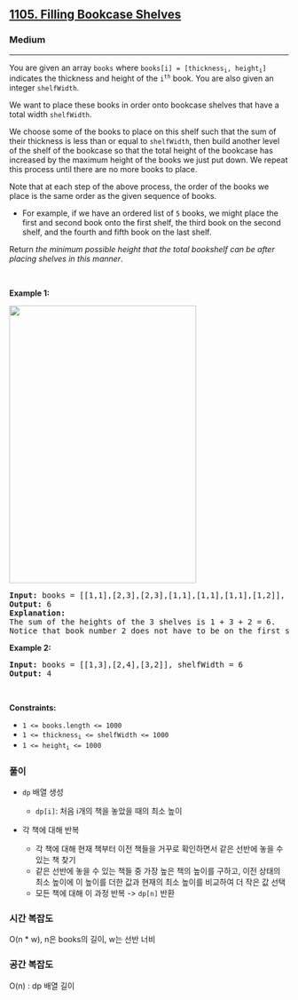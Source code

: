 <h2><a href="https://leetcode.com/problems/filling-bookcase-shelves/">1105. Filling Bookcase Shelves</a></h2><h3>Medium</h3><hr><p>You are given an array <code>books</code> where <code>books[i] = [thickness<sub>i</sub>, height<sub>i</sub>]</code> indicates the thickness and height of the <code>i<sup>th</sup></code> book. You are also given an integer <code>shelfWidth</code>.</p>

<p>We want to place these books in order onto bookcase shelves that have a total width <code>shelfWidth</code>.</p>

<p>We choose some of the books to place on this shelf such that the sum of their thickness is less than or equal to <code>shelfWidth</code>, then build another level of the shelf of the bookcase so that the total height of the bookcase has increased by the maximum height of the books we just put down. We repeat this process until there are no more books to place.</p>

<p>Note that at each step of the above process, the order of the books we place is the same order as the given sequence of books.</p>

<ul>
	<li>For example, if we have an ordered list of <code>5</code> books, we might place the first and second book onto the first shelf, the third book on the second shelf, and the fourth and fifth book on the last shelf.</li>
</ul>

<p>Return <em>the minimum possible height that the total bookshelf can be after placing shelves in this manner</em>.</p>

<p>&nbsp;</p>
<p><strong class="example">Example 1:</strong></p>
<img alt="" src="https://assets.leetcode.com/uploads/2019/06/24/shelves.png" style="height: 500px; width: 337px;" />
<pre>
<strong>Input:</strong> books = [[1,1],[2,3],[2,3],[1,1],[1,1],[1,1],[1,2]], shelfWidth = 4
<strong>Output:</strong> 6
<strong>Explanation:</strong>
The sum of the heights of the 3 shelves is 1 + 3 + 2 = 6.
Notice that book number 2 does not have to be on the first shelf.
</pre>

<p><strong class="example">Example 2:</strong></p>

<pre>
<strong>Input:</strong> books = [[1,3],[2,4],[3,2]], shelfWidth = 6
<strong>Output:</strong> 4
</pre>

<p>&nbsp;</p>
<p><strong>Constraints:</strong></p>

<ul>
	<li><code>1 &lt;= books.length &lt;= 1000</code></li>
	<li><code>1 &lt;= thickness<sub>i</sub> &lt;= shelfWidth &lt;= 1000</code></li>
	<li><code>1 &lt;= height<sub>i</sub> &lt;= 1000</code></li>
</ul>



### 풀이

- `dp` 배열 생성
	- `dp[i]`: 처음 i개의 책을 놓았을 때의 최소 높이

- 각 책에 대해 반복
	- 각 책에 대해 현재 책부터 이전 책들을 거꾸로 확인하면서 같은 선반에 놓을 수 있는 책 찾기
	- 같은 선반에 놓을 수 있는 책들 중 가장 높은 책의 높이를 구하고, 이전 상태의 최소 높이에 이 높이를 더한 값과 현재의 최소 높이를 비교하여 더 작은 값 선택
	- 모든 책에 대해 이 과정 반복 -> `dp[n]` 반환

### 시간 복잡도

O(n * w), n은 books의 길이, w는 선반 너비

### 공간 복잡도

O(n)  : dp 배열 길이